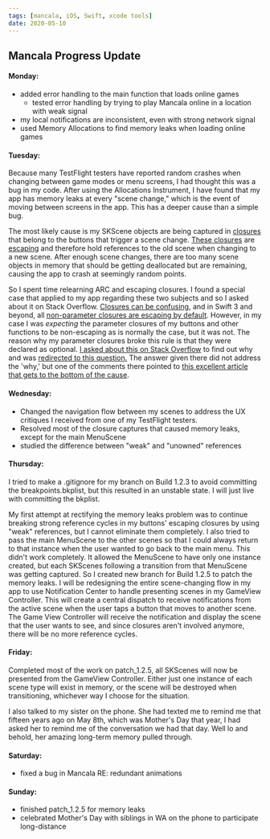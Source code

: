 ```yaml
---
tags: [mancala, iOS, Swift, xcode tools]
date: 2020-05-10
---
```

## Mancala Progress Update
#### Monday:
- added error handling to the main function that loads online games
  - tested error handling by trying to play Mancala online in a location with weak signal
- my local notifications are inconsistent, even with strong network signal
- used Memory Allocations to find memory leaks when loading online games

#### Tuesday:
Because many TestFlight testers have reported random crashes when changing between game modes or menu screens, I had thought this was a bug in my code. After using the Allocations Instrument, I have found that my app has memory leaks at every "scene change," which is the event of moving between screens in the app. This has a deeper cause than a simple bug.

The most likely cause is my SKScene objects are being captured in [closures][closures] that belong to the buttons that trigger a scene change. [These closures][escaping closure explanation 1] are [escaping][escaping closure explanation 2] and therefore hold references to the old scene when changing to a new scene. After enough scene changes, there are too many scene objects in memory that should be getting deallocated but are remaining, causing the app to crash at seemingly random points.

So I spent time relearning ARC and escaping closures. I found a special case that applied to my app regarding these two subjects and so I asked about it on Stack Overflow. [Closures can be confusing][closure within closure], and in Swift 3 and beyond, all [non-parameter closures are escaping by default][closures are escaping by default]. However, in my case I was _expecting_ the parameter closures of my buttons and other functions to be non-escaping as is normally the case, but it was not. The reason why my parameter closures broke this rule is that they were declared as optional. [I asked about this on Stack Overflow][my closure question] to find out why and was [redirected to this question.][my question duplicated this] The answer given there did not address the 'why,' but one of the comments there pointed to [this excellent article that gets to the bottom of the cause][good answer to my question].

#### Wednesday:
- Changed the navigation flow between my scenes to address the UX critiques I received from one of my TestFlight testers.
- Resolved most of the closure captures that caused memory leaks, except for the main MenuScene
- studied the difference between "weak" and "unowned" references

#### Thursday:
I tried to make a .gitignore for my branch on Build 1.2.3 to avoid committing the breakpoints.bkplist, but this resulted in an unstable state. I will just live with committing the bkplist.

My first attempt at rectifying the memory leaks problem was to continue breaking strong reference cycles in my buttons' escaping closures by using "weak" references, but I cannot eliminate them completely. I also tried to pass the main MenuScene to the other scenes so that I could always return to that instance when the user wanted to go back to the main menu. This didn't work completely. It allowed the MenuScene to have only one instance created, but each SKScenes following a transition from that MenuScene was getting captured.
<a name="scene-transition-overhaul">
So I created new branch for Build 1.2.5 to patch the memory leaks. I will be redesigning the entire scene-changing flow in my app to use Notification Center to handle presenting scenes in my GameView Controller. This will create a central dispatch to receive notifications from the active scene when the user taps a button that moves to another scene. The Game View Controller will receive the notification and display the scene that the user wants to see, and since closures aren't involved anymore, there will be no more reference cycles.

#### Friday:
Completed most of the work on patch_1.2.5, all SKScenes will now be presented from the GameView Controller. Either just one instance of each scene type will exist in memory, or the scene will be destroyed when transitioning, whichever way I choose for the situation.

I also talked to my sister on the phone. She had texted me to remind me that fifteen years ago on May 8th, which was Mother's Day that year, I had asked her to remind me of the conversation we had that day. Well lo and behold, her amazing long-term memory pulled through.

#### Saturday:
- fixed a bug in Mancala RE: redundant animations

#### Sunday:
- finished patch_1.2.5 for memory leaks
- celebrated Mother's Day with siblings in WA on the phone to participate long-distance

[closures]: https://docs.swift.org/swift-book/LanguageGuide/Closures.html#//apple_ref/doc/uid/TP40014097-CH11-ID546
[escaping closure explanation 1]: https://learnappmaking.com/escaping-closures-swift/
[escaping closure explanation 2]: https://www.andrewcbancroft.com/2017/04/26/what-in-the-world-is-an-escaping-closure-in-swift/
[closures are escaping by default]: https://stackoverflow.com/questions/39433221/why-do-closures-require-an-explicit-self-when-theyre-all-non-escaping-by-defa
[closure within closure]: https://stackoverflow.com/questions/40072918/how-to-call-non-escaping-closure-inside-a-local-closure?r=SearchResults&s=2|125.2290
[my closure question]: https://stackoverflow.com/questions/61625613/why-are-optional-function-type-parameters-treated-as-escaping-by-default?noredirect=1#comment109008721_61625613
[my question duplicated this]: https://stackoverflow.com/questions/39618803/swift-optional-escaping-closure-parameter
[good answer to my question]: https://oleb.net/blog/2016/10/optional-non-escaping-closures/
